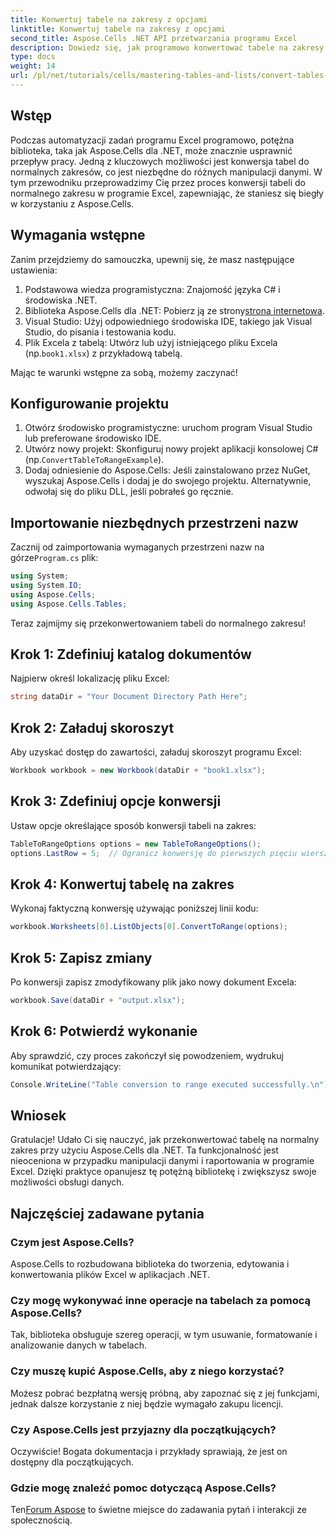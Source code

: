 ```yaml
---
title: Konwertuj tabele na zakresy z opcjami
linktitle: Konwertuj tabele na zakresy z opcjami
second_title: Aspose.Cells .NET API przetwarzania programu Excel
description: Dowiedz się, jak programowo konwertować tabele na zakresy normalne w programie Excel. Niezależnie od tego, czy jesteś doświadczonym programistą, czy początkującym, ten samouczek przedstawia instrukcje krok po kroku.
type: docs
weight: 14
url: /pl/net/tutorials/cells/mastering-tables-and-lists/convert-tables-to-range-with-options/
---
```

## Wstęp

Podczas automatyzacji zadań programu Excel programowo, potężna biblioteka, taka jak Aspose.Cells dla .NET, może znacznie usprawnić przepływ pracy. Jedną z kluczowych możliwości jest konwersja tabel do normalnych zakresów, co jest niezbędne do różnych manipulacji danymi. W tym przewodniku przeprowadzimy Cię przez proces konwersji tabeli do normalnego zakresu w programie Excel, zapewniając, że staniesz się biegły w korzystaniu z Aspose.Cells.

## Wymagania wstępne

Zanim przejdziemy do samouczka, upewnij się, że masz następujące ustawienia:

1. Podstawowa wiedza programistyczna: Znajomość języka C# i środowiska .NET.
2.  Biblioteka Aspose.Cells dla .NET: Pobierz ją ze strony[strona internetowa](https://releases.aspose.com/cells/net/).
3. Visual Studio: Użyj odpowiedniego środowiska IDE, takiego jak Visual Studio, do pisania i testowania kodu.
4.  Plik Excela z tabelą: Utwórz lub użyj istniejącego pliku Excela (np.`book1.xlsx`) z przykładową tabelą.

Mając te warunki wstępne za sobą, możemy zaczynać!

## Konfigurowanie projektu

1. Otwórz środowisko programistyczne: uruchom program Visual Studio lub preferowane środowisko IDE.
2. Utwórz nowy projekt: Skonfiguruj nowy projekt aplikacji konsolowej C# (np.`ConvertTableToRangeExample`).
3. Dodaj odniesienie do Aspose.Cells: Jeśli zainstalowano przez NuGet, wyszukaj Aspose.Cells i dodaj je do swojego projektu. Alternatywnie, odwołaj się do pliku DLL, jeśli pobrałeś go ręcznie.

## Importowanie niezbędnych przestrzeni nazw

 Zacznij od zaimportowania wymaganych przestrzeni nazw na górze`Program.cs` plik:

```csharp
using System;
using System.IO;
using Aspose.Cells;
using Aspose.Cells.Tables;
```

Teraz zajmijmy się przekonwertowaniem tabeli do normalnego zakresu!

## Krok 1: Zdefiniuj katalog dokumentów

Najpierw określ lokalizację pliku Excel:

```csharp
string dataDir = "Your Document Directory Path Here";
```

## Krok 2: Załaduj skoroszyt

Aby uzyskać dostęp do zawartości, załaduj skoroszyt programu Excel:

```csharp
Workbook workbook = new Workbook(dataDir + "book1.xlsx");
```

## Krok 3: Zdefiniuj opcje konwersji

Ustaw opcje określające sposób konwersji tabeli na zakres:

```csharp
TableToRangeOptions options = new TableToRangeOptions();
options.LastRow = 5;  // Ogranicz konwersję do pierwszych pięciu wierszy tabeli
```

## Krok 4: Konwertuj tabelę na zakres

Wykonaj faktyczną konwersję używając poniższej linii kodu:

```csharp
workbook.Worksheets[0].ListObjects[0].ConvertToRange(options);
```

## Krok 5: Zapisz zmiany

Po konwersji zapisz zmodyfikowany plik jako nowy dokument Excela:

```csharp
workbook.Save(dataDir + "output.xlsx");
```

## Krok 6: Potwierdź wykonanie

Aby sprawdzić, czy proces zakończył się powodzeniem, wydrukuj komunikat potwierdzający:

```csharp
Console.WriteLine("Table conversion to range executed successfully.\n");
```

## Wniosek

Gratulacje! Udało Ci się nauczyć, jak przekonwertować tabelę na normalny zakres przy użyciu Aspose.Cells dla .NET. Ta funkcjonalność jest nieoceniona w przypadku manipulacji danymi i raportowania w programie Excel. Dzięki praktyce opanujesz tę potężną bibliotekę i zwiększysz swoje możliwości obsługi danych.

## Najczęściej zadawane pytania

### Czym jest Aspose.Cells?  
Aspose.Cells to rozbudowana biblioteka do tworzenia, edytowania i konwertowania plików Excel w aplikacjach .NET.

### Czy mogę wykonywać inne operacje na tabelach za pomocą Aspose.Cells?  
Tak, biblioteka obsługuje szereg operacji, w tym usuwanie, formatowanie i analizowanie danych w tabelach.

### Czy muszę kupić Aspose.Cells, aby z niego korzystać?  
Możesz pobrać bezpłatną wersję próbną, aby zapoznać się z jej funkcjami, jednak dalsze korzystanie z niej będzie wymagało zakupu licencji.

### Czy Aspose.Cells jest przyjazny dla początkujących?  
Oczywiście! Bogata dokumentacja i przykłady sprawiają, że jest on dostępny dla początkujących.

### Gdzie mogę znaleźć pomoc dotyczącą Aspose.Cells?  
 Ten[Forum Aspose](https://forum.aspose.com/c/cells/9) to świetne miejsce do zadawania pytań i interakcji ze społecznością.